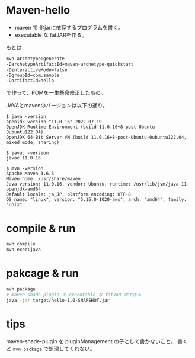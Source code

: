# Maven-hello

- maven で 他jarに依存するプログラムを書く。
- executable な fatJARを作る。

もとは

```bash
mvn archetype:generate
-DarchetypeArtifactId=maven-archetype-quickstart
-DinteractiveMode=false
-DgroupId=com.sample
-DartifactId=hello
```
で作って、POMを一生懸命修正したもの。


JAVAとmavenのバージョンは以下の通り。
```
$ java -version
openjdk version "11.0.16" 2022-07-19
OpenJDK Runtime Environment (build 11.0.16+8-post-Ubuntu-0ubuntu122.04)
OpenJDK 64-Bit Server VM (build 11.0.16+8-post-Ubuntu-0ubuntu122.04, mixed mode, sharing)

$ javac -version
javac 11.0.16

$ mvn -version
Apache Maven 3.6.3
Maven home: /usr/share/maven
Java version: 11.0.16, vendor: Ubuntu, runtime: /usr/lib/jvm/java-11-openjdk-amd64
Default locale: ja_JP, platform encoding: UTF-8
OS name: "linux", version: "5.15.0-1020-aws", arch: "amd64", family: "unix"
```


# compile & run

```bash
mvn compile
mvn exec:java
```

# pakcage & run

```bash
mvn package
# maven-shade-plugin で executable な fatJAR ができる
java -jar target/hello-1.0-SNAPSHOT.jar
```


# tips

maven-shade-plugin を pluginManagement の子として書かないこと。
書くと `mvn package` で処理してくれない。

